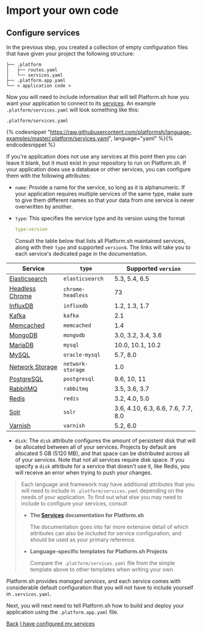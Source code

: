 # Import your own code

## Configure services

In the previous step, you created a collection of empty configuration files that have given your project the following structure:

```.
├── .platform
│   ├── routes.yaml
│   └── services.yaml
├── .platform.app.yaml
└── < application code >
```

Now you will need to include information that will tell Platform.sh how you want your application to connect to its [services](/configuration/services.md). An example `.platform/services.yaml` will look something like this:

`.platform/services.yaml`

{% codesnippet "https://raw.githubusercontent.com/platformsh/language-examples/master/.platform/services.yaml", language="yaml" %}{% endcodesnippet %}

If you're application does not use any services at this point then you can leave it blank, but it must exist in your repository to run on Platform.sh. If your application does use a database or other services, you can configure them with the following attributes:

* `name`: Provide a name for the service, so long as it is alphanumeric. If your application requires multiple services of the same type, make sure to give them different names so that your data from one service is never overwritten by another.

* `type`: This specifies the service type and its version using the format

  ```yaml
  type:version
  ```

  Consult the table below that lists all Platform.sh maintained services, along with their `type` and supported `version`s. The links will take you to each service's dedicated page in the documentation.

| **Service**                                                    | **`type`**        | **Supported `version`**             |
|----------------------------------------------------------------|-------------------|-------------------------------------|
| [Elasticsearch](/configuration/services/elasticsearch.md)      | `elasticsearch`   | 5.3, 5.4, 6.5                       |
| [Headless Chrome](/configuration/services/headless-chrome.md)  | `chrome-headless` | 73                                  |
| [InfluxDB](/configuration/services/influxdb.md)                | `influxdb`        | 1.2, 1.3, 1.7                       |
| [Kafka](/configuration/services/kafka.md)                      | `kafka`           | 2.1                                 |
| [Memcached](/configuration/services/memcached.md)              | `memcached`       | 1.4                                 |
| [MongoDB](/configuration/services/mongodb.md)                  | `mongodb`         | 3.0, 3.2, 3.4, 3.6                  |
| [MariaDB](/configuration/services/mysql.md)                    | `mysql`           | 10.0, 10.1, 10.2                    |
| [MySQL](/configuration/services/mysql.md)                      | `oracle-mysql`    | 5.7, 8.0                            |
| [Network Storage](/configuration/services/network-storage.md)  | `network-storage` | 1.0                                 |
| [PostgreSQL](/configuration/services/postgresql.md)            | `postgresql`      | 9.6, 10, 11                         |
| [RabbitMQ](/configuration/services/rabbitmq.md)                | `rabbitmq`        | 3.5, 3.6, 3.7                       |
| [Redis](/configuration/services/redis.md)                      | `redis`           | 3.2, 4.0, 5.0                       |
| [Solr](/configuration/services/solr.md)                        | `solr`            | 3.6, 4.10, 6.3, 6.6, 7.6, 7.7, 8.0  |
| [Varnish](/configuration/services/varnish.md)                  | `varnish`         | 5.2, 6.0                            |


* `disk`: The `disk` attribute configures the amount of persistent disk that will be allocated between all of your services. Projects by default are allocated 5 GB (5120 MB), and that space can be distributed across all of your services. Note that not all services require disk space. If you specify a `disk` attribute for a service that doesn't use it, like Redis, you will receive an error when trying to push your changes.

> Each language and framework may have additional attributes that you will need to include in `.platform/services.yaml` depending on the needs of your application. To find out what else you may need to include to configure your services, consult
>
> * **The [Services](/configuration/services.md) documentation for Platform.sh**
>
>    The documentation goes into far more extensive detail of which attributes can also be included for service configuration, and should be used as your primary reference.  
>
> * **Language-specific templates for Platform.sh Projects**
>
>    Compare the `.platform/services.yaml` file from the simple template above to other templates when writing your own.


Platform.sh provides _managed services_, and each service comes with considerable default configuration that you will not have to include yourself in `.services.yaml`.

Next, you will next need to tell Platform.sh how to build and deploy your application using the `.platform.app.yaml` file.

<div class="buttons">
  <a href="#" class="button-link prev">Back</a>
  <a href="#" class="button-link next">I have configured my services</a>
</div>
